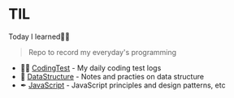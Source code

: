 ﻿TIL
======================
Today I learned👩‍💻
> Repo to record my everyday's programming

* 👩‍💻 [CodingTest](CodingTest) - My daily coding test logs
* 🧱 [DataStructure](DataStructure) - Notes and practies on data structure
* ✒ [JavaScript](JavaScript) - JavaScript principles and design patterns, etc
